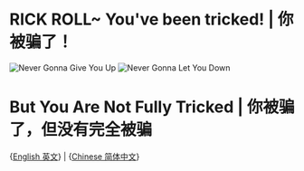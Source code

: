 # RICK ROLL~ You've been tricked!      |     你被骗了！
![Never Gonna Give You Up](https://media4.giphy.com/media/Ju7l5y9osyymQ/200.gif)
![Never Gonna Let You Down](https://thumbs.gfycat.com/AthleticFinishedArgusfish-max-1mb.gif)
# But You Are Not Fully Tricked      |      你被骗了，但没有完全被骗

{[English 英文](https://github.com/Rick-Lang/Rick-Lang/blob/main/EN.md)}
|
{[Chinese 简体中文](https://github.com/Rick-Lang/Rick-Lang/blob/main/CH.md)}
